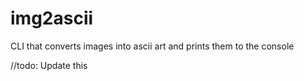 # img2ascii
CLI  that converts images into ascii art and prints them to the console



//todo: Update this